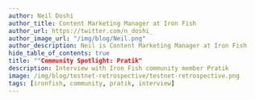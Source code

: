 ```yaml
---
author: Neil Doshi
author_title: Content Marketing Manager at Iron Fish
author_url: https://twitter.com/n_doshi_
author_image_url: "/img/blog/Neil.png"
author_description: Neil is Content Marketing Manager at Iron Fish
hide_table_of_contents: true
title: ""Community Spotlight: Pratik"
description: Interview with Iron Fish community member Pratik
image: /img/blog/testnet-retrospective/testnet-retrospective.png
tags: [ironfish, community, pratik, interview]
---
```


